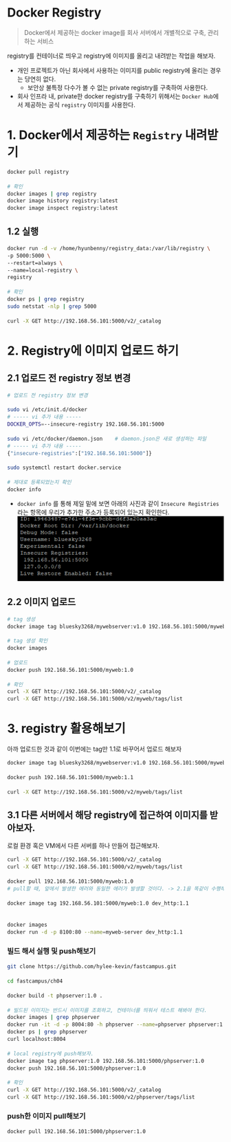 # Docker Registry
> Docker에서 제공하는 docker image를 회사 서버에서 개별적으로 구축, 관리하는 서비스

registry를 컨테이너로 띄우고 registry에 이미지를 올리고 내려받는 작업을 해보자.
- 개인 프로젝트가 아닌 회사에서 사용하는 이미지를 public registry에 올리는 경우는 당연히 없다.
  - 보안상 불특정 다수가 볼 수 없는 private registry를 구축하여 사용한다.
- 회사 인프라 내, private한 docker registry를 구축하기 위해서는 `Docker Hub`에서 제공하는 공식 `registry` 이미지를 사용한다.

# 1. Docker에서 제공하는 `Registry` 내려받기
```bash
docker pull registry

# 확인
docker images | grep registry
docker image history registry:latest
docker image inspect registry:latest
```

## 1.2 실행
```bash
docker run -d -v /home/hyunbenny/registry_data:/var/lib/registry \
-p 5000:5000 \
--restart=always \
--name=local-registry \
registry

# 확인
docker ps | grep registry
sudo netstat -nlp | grep 5000

curl -X GET http://192.168.56.101:5000/v2/_catalog
```
# 2. Registry에 이미지 업로드 하기 

## 2.1 업로드 전 registry 정보 변경
```bash
# 업로드 전 registry 정보 변경

sudo vi /etc/init.d/docker
# ----- vi 추가 내용 -----
DOCKER_OPTS=--insecure-registry 192.168.56.101:5000

sudo vi /etc/docker/daemon.json    # daemon.json은 새로 생성하는 파일
# ----- vi 추가 내용 -----
{"insecure-registries":["192.168.56.101:5000"]}

sudo systemctl restart docker.service

# 제대로 등록되었는지 확인
docker info
```
- `docker info` 를 통해 제일 밑에 보면 아래의 사진과 같이 `Insecure Registries`라는 항목에 우리가 추가한 주소가 등록되어 있는지 확인한다.
![](img/6/1.png)<br/>

## 2.2 이미지 업로드
```bash
# tag 생성
docker image tag bluesky3268/mywebserver:v1.0 192.168.56.101:5000/myweb:1.0

# tag 생성 확인
docker images

# 업로드
docker push 192.168.56.101:5000/myweb:1.0

# 확인
curl -X GET http://192.168.56.101:5000/v2/_catalog
curl -X GET http://192.168.56.101:5000/v2/myweb/tags/list
```

# 3. registry 활용해보기

아까 업로드한 것과 같이 이번에는 tag만 1.1로 바꾸어서 업로드 해보자
```bash
docker image tag bluesky3268/mywebserver:v1.0 192.168.56.101:5000/myweb:1.1

docker push 192.168.56.101:5000/myweb:1.1

curl -X GET http://192.168.56.101:5000/v2/myweb/tags/list
```

## 3.1 다른 서버에서 해당 registry에 접근하여 이미지를 받아보자.
로컬 환경 혹은 VM에서 다른 서버를 하나 만들어 접근해보자.
```bash
curl -X GET http://192.168.56.101:5000/v2/_catalog
curl -X GET http://192.168.56.101:5000/v2/myweb/tags/list

docker pull 192.168.56.101:5000/myweb:1.0
# pull할 때, 앞에서 발생한 에러와 동일한 에러가 발생할 것이다. -> 2.1을 똑같이 수행해주자. 

docker image tag 192.168.56.101:5000/myweb:1.0 dev_http:1.1


docker images
docker run -d -p 8100:80 --name=myweb-server dev_http:1.1
```

### 빌드 해서 실행 및 push해보기
```bash
git clone https://github.com/hylee-kevin/fastcampus.git

cd fastcampus/ch04

docker build -t phpserver:1.0 .

# 빌드된 이미지는 반드시 이미지를 조회하고, 컨테이너를 띄워서 테스트 해봐야 한다.
docker images | grep phpserver
docker run -it -d -p 8004:80 -h phpserver --name=phpserver phpserver:1.0
docker ps | grep phpserver
curl localhost:8004

# local registry에 push해보자.
docker image tag phpserver:1.0 192.168.56.101:5000/phpserver:1.0
docker push 192.168.56.101:5000/phpserver:1.0

# 확인
curl -X GET http://192.168.56.101:5000/v2/_catalog
curl -X GET http://192.168.56.101:5000/v2/phpserver/tags/list
```

### push한 이미지 pull해보기
```bash
docker pull 192.168.56.101:5000/phpserver:1.0
```